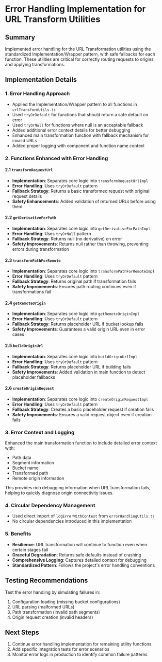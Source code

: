 # Error Handling Implementation for URL Transform Utilities

## Summary

Implemented error handling for the URL Transformation utilities using the standardized Implementation/Wrapper pattern, with safe fallbacks for each function. These utilities are critical for correctly routing requests to origins and applying transformations.

## Implementation Details

### 1. Error Handling Approach

- Applied the Implementation/Wrapper pattern to all functions in `urlTransformUtils.ts`
- Used `tryOrDefault` for functions that should return a safe default on error
- Used `tryOrNull` for functions where null is an acceptable fallback
- Added additional error context details for better debugging
- Enhanced main transformation function with fallback mechanism for invalid URLs
- Added proper logging with component and function name context

### 2. Functions Enhanced with Error Handling

#### 2.1 `transformRequestUrl`

- **Implementation**: Separates core logic into `transformRequestUrlImpl`
- **Error Handling**: Uses `tryOrDefault` pattern
- **Fallback Strategy**: Returns a basic transformed request with original request details
- **Safety Enhancements**: Added validation of returned URLs before using them

#### 2.2 `getDerivativeForPath`

- **Implementation**: Separates core logic into `getDerivativeForPathImpl`
- **Error Handling**: Uses `tryOrNull` pattern
- **Fallback Strategy**: Returns null (no derivative) on error
- **Safety Improvements**: Returns null rather than throwing, preventing errors during transformation

#### 2.3 `transformPathForRemote`

- **Implementation**: Separates core logic into `transformPathForRemoteImpl`
- **Error Handling**: Uses `tryOrDefault` pattern
- **Fallback Strategy**: Returns original path if transformation fails
- **Safety Improvements**: Ensures path routing continues even if transformations fail

#### 2.4 `getRemoteOrigin`

- **Implementation**: Separates core logic into `getRemoteOriginImpl`
- **Error Handling**: Uses `tryOrDefault` pattern
- **Fallback Strategy**: Returns placeholder URL if bucket lookup fails
- **Safety Improvements**: Guarantees a valid origin URL even in error cases

#### 2.5 `buildOriginUrl`

- **Implementation**: Separates core logic into `buildOriginUrlImpl`
- **Error Handling**: Uses `tryOrDefault` pattern
- **Fallback Strategy**: Returns placeholder URL if building fails
- **Safety Improvements**: Added validation in main function to detect placeholder fallbacks

#### 2.6 `createOriginRequest`

- **Implementation**: Separates core logic into `createOriginRequestImpl`
- **Error Handling**: Uses `tryOrDefault` pattern
- **Fallback Strategy**: Creates a basic placeholder request if creation fails
- **Safety Improvements**: Ensures a valid request object even if creation fails

### 3. Error Context and Logging

Enhanced the main transformation function to include detailed error context with:
- Path data
- Segment information
- Bucket name
- Transformed path
- Remote origin information

This provides rich debugging information when URL transformation fails, helping to quickly diagnose origin connectivity issues.

### 4. Circular Dependency Management

- Used direct import of `logErrorWithContext` from `errorHandlingUtils.ts`
- No circular dependencies introduced in this implementation

### 5. Benefits

- **Resilience**: URL transformation will continue to function even when certain stages fail
- **Graceful Degradation**: Returns safe defaults instead of crashing
- **Comprehensive Logging**: Captures detailed context for debugging
- **Standardized Pattern**: Follows the project's error handling conventions

## Testing Recommendations

Test the error handling by simulating failures in:
1. Configuration loading (missing bucket configurations)
2. URL parsing (malformed URLs)
3. Path transformation (invalid path segments)
4. Origin request creation (invalid headers)

## Next Steps

1. Continue error handling implementation for remaining utility functions
2. Add specific integration tests for error scenarios
3. Monitor error logs in production to identify common failure patterns